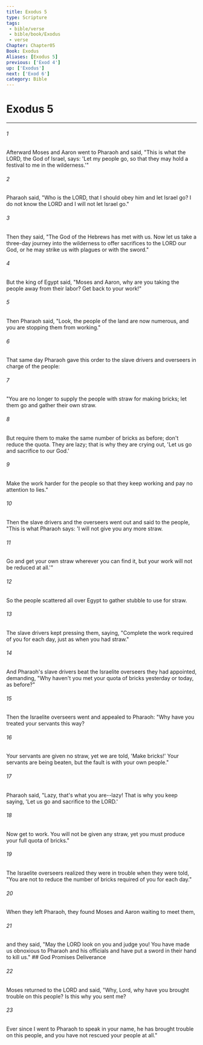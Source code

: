 ```yaml
---
title: Exodus 5
type: Scripture
tags:
 - bible/verse
 - bible/book/Exodus
 - verse
Chapter: Chapter05
Book: Exodus
Aliases: [Exodus 5]
previous: ['Exod 4']
up: ['Exodus']
next: ['Exod 6']
category: Bible
---
```

# Exodus 5

***


###### 1 
Afterward Moses and Aaron went to Pharaoh and said, "This is what the LORD, the God of Israel, says: 'Let my people go, so that they may hold a festival to me in the wilderness.'" 

###### 2 
Pharaoh said, "Who is the LORD, that I should obey him and let Israel go? I do not know the LORD and I will not let Israel go." 

###### 3 
Then they said, "The God of the Hebrews has met with us. Now let us take a three-day journey into the wilderness to offer sacrifices to the LORD our God, or he may strike us with plagues or with the sword." 

###### 4 
But the king of Egypt said, "Moses and Aaron, why are you taking the people away from their labor? Get back to your work!" 

###### 5 
Then Pharaoh said, "Look, the people of the land are now numerous, and you are stopping them from working." 

###### 6 
That same day Pharaoh gave this order to the slave drivers and overseers in charge of the people: 

###### 7 
"You are no longer to supply the people with straw for making bricks; let them go and gather their own straw. 

###### 8 
But require them to make the same number of bricks as before; don't reduce the quota. They are lazy; that is why they are crying out, 'Let us go and sacrifice to our God.' 

###### 9 
Make the work harder for the people so that they keep working and pay no attention to lies." 

###### 10 
Then the slave drivers and the overseers went out and said to the people, "This is what Pharaoh says: 'I will not give you any more straw. 

###### 11 
Go and get your own straw wherever you can find it, but your work will not be reduced at all.'" 

###### 12 
So the people scattered all over Egypt to gather stubble to use for straw. 

###### 13 
The slave drivers kept pressing them, saying, "Complete the work required of you for each day, just as when you had straw." 

###### 14 
And Pharaoh's slave drivers beat the Israelite overseers they had appointed, demanding, "Why haven't you met your quota of bricks yesterday or today, as before?" 

###### 15 
Then the Israelite overseers went and appealed to Pharaoh: "Why have you treated your servants this way? 

###### 16 
Your servants are given no straw, yet we are told, 'Make bricks!' Your servants are being beaten, but the fault is with your own people." 

###### 17 
Pharaoh said, "Lazy, that's what you are--lazy! That is why you keep saying, 'Let us go and sacrifice to the LORD.' 

###### 18 
Now get to work. You will not be given any straw, yet you must produce your full quota of bricks." 

###### 19 
The Israelite overseers realized they were in trouble when they were told, "You are not to reduce the number of bricks required of you for each day." 

###### 20 
When they left Pharaoh, they found Moses and Aaron waiting to meet them, 

###### 21 
and they said, "May the LORD look on you and judge you! You have made us obnoxious to Pharaoh and his officials and have put a sword in their hand to kill us." ## God Promises Deliverance 

###### 22 
Moses returned to the LORD and said, "Why, Lord, why have you brought trouble on this people? Is this why you sent me? 

###### 23 
Ever since I went to Pharaoh to speak in your name, he has brought trouble on this people, and you have not rescued your people at all." 
